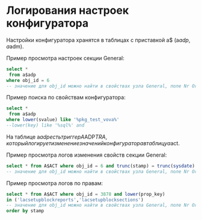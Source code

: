 # Логирования настроек конфигуратора

Настройки конфигуратора хранятся в таблицах с приставкой a$ \(a$adp, a$adm\).

Пример просмотра настроек секции General:

```sql
select * 
 from a$adp 
where obj_id = 6  
-- значение для obj_id можно найти в свойствах узла General, поле Nr Ord.
```

 Пример поиска по свойствам конфигуратора:

```sql
select * 
 from a$adp
where lower(svalue) like '%pkg_test_vova%'
--lower(key) like '%sql%' and
```

На таблице a$adp есть триггер A$ADP$TRA, который логирует изменение значений конфигуратора в таблицу a$act.

Пример просмотра логов изменения свойств секции General:

```sql
select * from A$ACT where obj_id = 6 and trunc(stamp) = trunc(sysdate)  
-- значение для obj_id можно найти в свойствах узла General, поле Nr Ord.
```

 Пример просмотра логов по правам:

```sql
select * from A$ACT where obj_id = 3878 and lower(prop_key) 
in ('lacsetupblockreports','lacsetupblocksections')  
-- значение для obj_id можно найти в свойствах узла General, поле Nr Ord.
order by stamp
```

